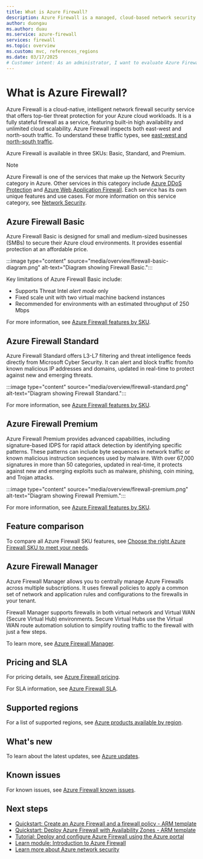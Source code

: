 ```yaml
---
title: What is Azure Firewall?
description: Azure Firewall is a managed, cloud-based network security service that protects your Azure Virtual Network resources.
author: duongau
ms.author: duau
ms.service: azure-firewall
services: firewall
ms.topic: overview
ms.custom: mvc, references_regions
ms.date: 03/17/2025
# Customer intent: As an administrator, I want to evaluate Azure Firewall so I can determine if I want to use it.
---
```


# What is Azure Firewall?

Azure Firewall is a cloud-native, intelligent network firewall security service that offers top-tier threat protection for your Azure cloud workloads. It is a fully stateful firewall as a service, featuring built-in high availability and unlimited cloud scalability. Azure Firewall inspects both east-west and north-south traffic. To understand these traffic types, see [east-west and north-south traffic](/azure/well-architected/security/networking#scope-of-influence).

Azure Firewall is available in three SKUs: Basic, Standard, and Premium.

> [!NOTE]
> Azure Firewall is one of the services that make up the Network Security category in Azure. Other services in this category include [Azure DDoS Protection](../ddos-protection/ddos-protection-overview.md) and [Azure Web Application Firewall](../web-application-firewall/overview.md). Each service has its own unique features and use cases. For more information on this service category, see [Network Security](../networking/security/network-security.md).

## Azure Firewall Basic

Azure Firewall Basic is designed for small and medium-sized businesses (SMBs) to secure their Azure cloud environments. It provides essential protection at an affordable price.

:::image type="content" source="media/overview/firewall-basic-diagram.png" alt-text="Diagram showing Firewall Basic.":::

Key limitations of Azure Firewall Basic include:

- Supports Threat Intel *alert mode* only
- Fixed scale unit with two virtual machine backend instances
- Recommended for environments with an estimated throughput of 250 Mbps

For more information, see [Azure Firewall features by SKU](features-by-sku.md#azure-firewall-basic-features).

## Azure Firewall Standard

Azure Firewall Standard offers L3-L7 filtering and threat intelligence feeds directly from Microsoft Cyber Security. It can alert and block traffic from/to known malicious IP addresses and domains, updated in real-time to protect against new and emerging threats.

:::image type="content" source="media/overview/firewall-standard.png" alt-text="Diagram showing Firewall Standard.":::

For more information, see [Azure Firewall features by SKU](features-by-sku.md#azure-firewall-standard-features).

## Azure Firewall Premium

Azure Firewall Premium provides advanced capabilities, including signature-based IDPS for rapid attack detection by identifying specific patterns. These patterns can include byte sequences in network traffic or known malicious instruction sequences used by malware. With over 67,000 signatures in more than 50 categories, updated in real-time, it protects against new and emerging exploits such as malware, phishing, coin mining, and Trojan attacks.

:::image type="content" source="media/overview/firewall-premium.png" alt-text="Diagram showing Firewall Premium.":::

For more information, see [Azure Firewall features by SKU](features-by-sku.md#azure-firewall-premium-features).

## Feature comparison

To compare all Azure Firewall SKU features, see [Choose the right Azure Firewall SKU to meet your needs](choose-firewall-sku.md).

## Azure Firewall Manager

Azure Firewall Manager allows you to centrally manage Azure Firewalls across multiple subscriptions. It uses firewall policies to apply a common set of network and application rules and configurations to the firewalls in your tenant.

Firewall Manager supports firewalls in both virtual network and Virtual WAN (Secure Virtual Hub) environments. Secure Virtual Hubs use the Virtual WAN route automation solution to simplify routing traffic to the firewall with just a few steps.

To learn more, see [Azure Firewall Manager](../firewall-manager/overview.md).

## Pricing and SLA

For pricing details, see [Azure Firewall pricing](https://azure.microsoft.com/pricing/details/azure-firewall/).

For SLA information, see [Azure Firewall SLA](https://azure.microsoft.com/support/legal/sla/azure-firewall/).

## Supported regions

For a list of supported regions, see [Azure products available by region](https://azure.microsoft.com/global-infrastructure/services/?products=azure-firewall).

## What's new

To learn about the latest updates, see [Azure updates](https://azure.microsoft.com/updates?filters=%5B%22Azure+Firewall%22%5D).

## Known issues

For known issues, see [Azure Firewall known issues](firewall-known-issues.md).

## Next steps

- [Quickstart: Create an Azure Firewall and a firewall policy - ARM template](../firewall-manager/quick-firewall-policy.md)
- [Quickstart: Deploy Azure Firewall with Availability Zones - ARM template](deploy-template.md)
- [Tutorial: Deploy and configure Azure Firewall using the Azure portal](tutorial-firewall-deploy-portal.md)
- [Learn module: Introduction to Azure Firewall](/training/modules/introduction-azure-firewall/)
- [Learn more about Azure network security](../networking/security/index.yml)
